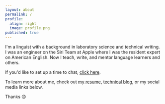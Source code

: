 ```yaml
---
layout: about
permalink: /
profile:
  align: right
  image: profile.png
published: true
---
```


I'm a linguist with a background in laboratory science and technical writing. I was an engineer on the Siri Team at Apple where I was the resident expert on American English. Now I teach, write, and mentor language learners and others.

If you'd like to set up a time to chat, [click here](https://calendly.com/camoverride).

To learn more about me, check out [my resume](https://smith.cam/Cameron_Smith_resume.pdf), [technical blog](https://camtsmith.com/), or my social media links below.

Thanks 😊
